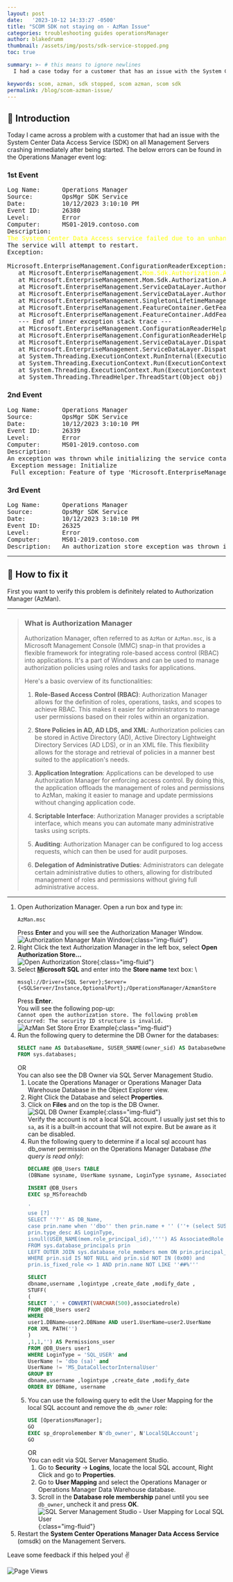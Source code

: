 ```yaml
---
layout: post
date:   '2023-10-12 14:33:27 -0500'
title: "SCOM SDK not staying on - AzMan Issue"
categories: troubleshooting guides operationsManager
author: blakedrumm
thumbnail: /assets/img/posts/sdk-service-stopped.png
toc: true

summary: >- # this means to ignore newlines
  I had a case today for a customer that has an issue with the System Center Data Access Service (SDK) not staying running. The SDK service keeps stopping.

keywords: scom, azman, sdk stopped, scom azman, scom sdk
permalink: /blog/scom-azman-issue/
---
```

## :book: Introduction
Today I came across a problem with a customer that had an issue with the System Center Data Access Service (SDK) on all Management Servers crashing immediately after being started. The below errors can be found in the Operations Manager event log:

### 1st Event
<pre>
Log Name:      Operations Manager 
Source:        OpsMgr SDK Service 
Date:          10/12/2023 3:10:10 PM 
Event ID:      26380 
Level:         Error 
Computer:      MS01-2019.contoso.com 
Description: 
<span style="color:yellow">The System Center Data Access service failed due to an unhandled exception.</span>  
The service will attempt to restart. 
Exception: 
 
Microsoft.EnterpriseManagement.ConfigurationReaderException: Feature of type 'Microsoft.EnterpriseManagement.ServiceDataLayer.IAuthorizationFeature, Microsoft.EnterpriseManagement.DataAccessService.Core, Version=7.0.5000.0, Culture=neutral, PublicKeyToken=31bf3856ad364e35' cannot be added to the container. ---> System.ServiceModel.FaultException\`1\[Microsoft.EnterpriseManagement.Common.UnknownAuthorizationStoreException]: The creator of this fault did not specify a Reason. 
   at Microsoft.EnterpriseManagement.<span style="color:yellow">Mom.Sdk.Authorization.AzManHelper.Initialize</span>(String pathToStore, String appName, AzManHelperModes helperMode, String storeDesc, String appDesc) 
   at Microsoft.EnterpriseManagement.Mom.Sdk.Authorization.AuthManager.Initialize(AuthManagerModes authMode) 
   at Microsoft.EnterpriseManagement.ServiceDataLayer.AuthorizationFeatureImplementation.InitializeAzmanAccessCheckObject() 
   at Microsoft.EnterpriseManagement.ServiceDataLayer.AuthorizationFeatureImplementation.Initialize(IContainer container) 
   at Microsoft.EnterpriseManagement.SingletonLifetimeManager\`1.GetComponent\[K]() 
   at Microsoft.EnterpriseManagement.FeatureContainer.GetFeatureInternal\[T](Type type, String featureName) 
   at Microsoft.EnterpriseManagement.FeatureContainer.AddFeatureInternal\[T,V](ActivationContext`1 context, String featureName) 
   --- End of inner exception stack trace --- 
   at Microsoft.EnterpriseManagement.ConfigurationReaderHelper.ReadFeatures(XPathNavigator navi, IContainer container) 
   at Microsoft.EnterpriseManagement.ConfigurationReaderHelper.Process() 
   at Microsoft.EnterpriseManagement.ServiceDataLayer.DispatcherService.Initialize(InProcEnterpriseManagementConnectionSettings configuration) 
   at Microsoft.EnterpriseManagement.ServiceDataLayer.DispatcherService.InitializeRunner(Object state) 
   at System.Threading.ExecutionContext.RunInternal(ExecutionContext executionContext, ContextCallback callback, Object state, Boolean preserveSyncCtx) 
   at System.Threading.ExecutionContext.Run(ExecutionContext executionContext, ContextCallback callback, Object state, Boolean preserveSyncCtx) 
   at System.Threading.ExecutionContext.Run(ExecutionContext executionContext, ContextCallback callback, Object state) 
   at System.Threading.ThreadHelper.ThreadStart(Object obj)
</pre>
### 2nd Event
<pre>
Log Name:      Operations Manager 
Source:        OpsMgr SDK Service 
Date:          10/12/2023 3:10:10 PM 
Event ID:      26339 
Level:         Error 
Computer:      MS01-2019.contoso.com 
Description: 
An exception was thrown while initializing the service container. 
 Exception message: Initialize 
 Full exception: Feature of type 'Microsoft.EnterpriseManagement.ServiceDataLayer.<span style="color:yellow">IAuthorizationFeature</span>, Microsoft.EnterpriseManagement.DataAccessService.Core, Version=7.0.5000.0, Culture=neutral, PublicKeyToken=31bf3856ad364e35' cannot be added to the container
</pre>

### 3rd Event
<pre>
Log Name:      Operations Manager 
Source:        OpsMgr SDK Service 
Date:          10/12/2023 3:10:10 PM 
Event ID:      26325 
Level:         Error 
Computer:      MS01-2019.contoso.com 
Description:   An authorization store exception was thrown in the System Center Data Access service. Exception message: <span style="color:yellow">Unable to perform the operation because of authorization store errors.</span>
</pre>

---

## :page_with_curl: How to fix it
First you want to verify this problem is definitely related to Authorization Manager (AzMan).

---

>### What is Authorization Manager
>Authorization Manager, often referred to as `AzMan` or `AzMan.msc`, is a Microsoft Management Console (MMC) snap-in that provides a flexible framework for integrating role-based access control (RBAC) into applications. It's a part of Windows and can be used to manage authorization policies using roles and tasks for applications.
>
>Here's a basic overview of its functionalities:
>
>1. **Role-Based Access Control (RBAC)**: Authorization Manager allows for the definition of roles, operations, tasks, and scopes to achieve RBAC. This makes it easier for administrators to manage user permissions based on their roles within an organization.
>
>2. **Store Policies in AD, AD LDS, and XML**: Authorization policies can be stored in Active Directory (AD), Active Directory Lightweight Directory Services (AD LDS), or in an XML file. This flexibility allows for the storage and retrieval of policies in a manner best suited to the application's needs.
>
>3. **Application Integration**: Applications can be developed to use Authorization Manager for enforcing access control. By doing this, the application offloads the management of roles and permissions to AzMan, making it easier to manage and update permissions without changing application code.
>
>4. **Scriptable Interface**: Authorization Manager provides a scriptable interface, which means you can automate many administrative tasks using scripts.
>
>5. **Auditing**: Authorization Manager can be configured to log access requests, which can then be used for audit purposes.
>
>6. **Delegation of Administrative Duties**: Administrators can delegate certain administrative duties to others, allowing for distributed management of roles and permissions without giving full administrative access.

---

1. Open Authorization Manager. Open a run box and type in: 
   ```
   AzMan.msc
   ```
   Press **Enter** and you will see the Authorization Manager Window. \
   ![Authorization Manager Main Window](/assets/img/posts/azman-window.PNG){:class="img-fluid"}
2. Right Click the text Authorization Manager in the left box, select **Open Authorization Store...** \
   ![Open Authorization Store](/assets/img/posts/azman-window-open-store.PNG){:class="img-fluid"}
3. Select **<u>M</u>icrosoft SQL** and enter into the **Store name** text box: \
   ```
   mssql://Driver={SQL Server};Server={<SQLServer/Instance,OptionalPort};/OperationsManager/AzmanStore
   ```
   Press **Enter**. \
   You will see the following pop-up: \
   `Cannot open the authorization store. The following problem occurred: The security ID structure is invalid.` \
   ![AzMan Set Store Error Example](/assets/img/posts/azman-set-store.png){:class="img-fluid"}
4. Run the following query to determine the DB Owner for the databases:
   ```sql
   SELECT name AS DatabaseName, SUSER_SNAME(owner_sid) AS DatabaseOwner
   FROM sys.databases;
   ```
   OR \
   You can also see the DB Owner via SQL Server Management Studio.
   1. Locate the Operations Manager or Operations Manager Data Warehouse Database in the Object Explorer view.
   2. Right Click the Database and select **Properties**.
   3. Click on **Files** and on the top is the DB Owner.
      ![SQL DB Owner Example](/assets/img/posts/sql-db-owner.png){:class="img-fluid"} \
      Verify the account is not a local SQL account. I usually just set this to `sa`, as it is a built-in account that will not expire. But be aware as it can be disabled.
   4. Run the following query to determine if a local sql account has db_owner permission on the Operations Manager Database *(the query is read only)*:
      ```sql
      DECLARE @DB_Users TABLE
      (DBName sysname, UserName sysname, LoginType sysname, AssociatedRole varchar(max),create_date datetime,modify_date datetime)

      INSERT @DB_Users
      EXEC sp_MSforeachdb

      '
      use [?]
      SELECT ''?'' AS DB_Name,
      case prin.name when ''dbo'' then prin.name + '' (''+ (select SUSER_SNAME(owner_sid) from master.sys.databases where name =''?'') + '')'' else prin.name end AS UserName,
      prin.type_desc AS LoginType,
      isnull(USER_NAME(mem.role_principal_id),'''') AS AssociatedRole ,create_date,modify_date
      FROM sys.database_principals prin
      LEFT OUTER JOIN sys.database_role_members mem ON prin.principal_id=mem.member_principal_id
      WHERE prin.sid IS NOT NULL and prin.sid NOT IN (0x00) and
      prin.is_fixed_role <> 1 AND prin.name NOT LIKE ''##%'''

      SELECT
      dbname,username ,logintype ,create_date ,modify_date ,
      STUFF(
      (
      SELECT ',' + CONVERT(VARCHAR(500),associatedrole)
      FROM @DB_Users user2
      WHERE
      user1.DBName=user2.DBName AND user1.UserName=user2.UserName
      FOR XML PATH('')
      )
      ,1,1,'') AS Permissions_user
      FROM @DB_Users user1
      WHERE LoginType = 'SQL_USER' and
      UserName != 'dbo (sa)' and
      UserName != 'MS_DataCollectorInternalUser'
      GROUP BY
      dbname,username ,logintype ,create_date ,modify_date
      ORDER BY DBName, username
      ```
   5. You can use the following query to edit the User Mapping for the local SQL account and remove the `db_owner` role:
      ```sql
      USE [OperationsManager];
      GO
      EXEC sp_droprolemember N'db_owner', N'LocalSQLAccount';
      GO
      ```
      OR \
      You can edit via SQL Server Management Studio.
      1. Go to **Security** -> **Logins**, locate the local SQL account, Right Click and go to **Properties**.
      2. Go to **User Mapping** and select the Operations Manager or Operations Manager Data Warehouse database.
      3. Scroll in the **Database role membership** panel until you see `db_owner`, uncheck it and press **OK**. \
         ![SQL Server Management Studio - User Mapping for Local SQL User](/assets/img/posts/sql-db-owner-usermapping.png){:class="img-fluid"}
5. Restart the **System Center Operations Manager Data Access Service** (omsdk) on the Management Servers.

Leave some feedback if this helped you! :v:

![Page Views](https://counter.blakedrumm.com/count/tag.svg?url=blakedrumm.com/blog/scom-azman-issue/)

<!--
## Welcome to GitHub Pages

You can use the [editor on GitHub](https://github.com/blakedrumm/SCOM-Scripts-and-SQL/edit/master/docs/index.md) to maintain and preview the content for your website in Markdown files.

Whenever you commit to this repository, GitHub Pages will run [Jekyll](https://jekyllrb.com/) to rebuild the pages in your site, from the content in your Markdown files.

### Markdown

Markdown is a lightweight and easy-to-use syntax for styling your writing. It includes conventions for

```markdown
Syntax highlighted code block

# Header 1
## Header 2
### Header 3

- Bulleted
- List

1. Numbered
2. List

**Bold** and _Italic_ and `Code` text

[Link](url) and ![Image](src)
```

For more details see [GitHub Flavored Markdown](https://guides.github.com/features/mastering-markdown/).

### Jekyll Themes

Your Pages site will use the layout and styles from the Jekyll theme you have selected in your [repository settings](https://github.com/blakedrumm/SCOM-Scripts-and-SQL/settings/pages). The name of this theme is saved in the Jekyll `_config.yml` configuration file.

### Support or Contact

Having trouble with Pages? Check out our [documentation](https://docs.github.com/categories/github-pages-basics/) or [contact support](https://support.github.com/contact) and we’ll help you sort it out.

Tip:
To add auto-size pictures:
![/assets/img/posts/example.jpg](/assets/img/posts/example.jpg){:class="img-fluid"}
-->
